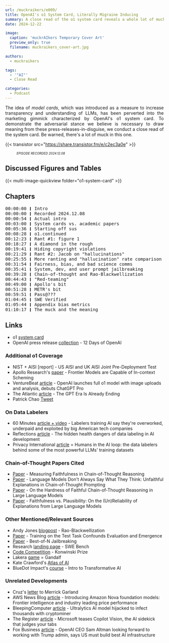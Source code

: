 ```yaml
---
url: /muckraikers/e009/
title: OpenAI's o1 System Card, Literally Migraine Inducing
summary: A close read of the o1 system card reveals a whole lot of muck.
date: 2024-12-22

image:
  caption: 'muckrAIkers Temporary Cover Art'
  preview_only: true
  filename: muckraikers_cover-art.jpg

authors:
  - muckraikers

tags:
  - '"AI"'
  - Close Read

categories: 
  - Podcast
---
```


<div style="text-align: justify">
The idea of <i>model cards</i>, which was introduced as a measure to increase transparency and understanding of LLMs, has been perverted into the marketing gimmick characterized by OpenAI's o1 system card. To demonstrate the adversarial stance we believe is necessary to draw meaning from these press-releases-in-disguise, we conduct a close read of the system card. Be warned, there's a lot of muck in this one.

{{< transistor src="https://share.transistor.fm/e/c2ec3a0e" >}}
<div style="font-size: x-small;font-style: italic;padding-left: 2.25rem;">EPISODE RECORDED 2024.12.08</a></div>
</div>


## Discussed Figures and Tables

{{< multi-image-quickview folder="o1-system-card" >}}

## Chapters

<div style="text-align: left; font-family:monospace;">
00:00:00 ❙ Intro<br>
00:00:00 ❙ Recorded 2024.12.08<br>
00:00:54 ❙ Actual intro<br>
00:03:00 ❙ System cards vs. academic papers<br>
00:05:36 ❙ Starting off sus<br>
00:08:28 ❙ o1.continued<br>
00:12:23 ❙ Rant #1: figure 1<br>
00:18:27 ❙ A diamond in the rough<br>
00:19:41 ❙ Hiding copyright violations<br>
00:21:29 ❙ Rant #2: Jacob on "hallucinations"<br>
00:25:55 ❙ More ranting and "hallucination" rate comparison<br>
00:31:54 ❙ Fairness, bias, and bad science comms<br>
00:35:41 ❙ System, dev, and user prompt jailbreaking<br>
00:39:28 ❙ Chain-of-thought and Rao-Blackwellization<br>
00:44:43 ❙ "Red-teaming"<br>
00:49:00 ❙ Apollo's bit<br>
00:51:28 ❙ METR's bit<br>
00:59:51 ❙ Pass@???<br>
01:04:45 ❙ SWE Verified<br>
01:05:44 ❙ Appendix bias metrics<br>
01:10:17 ❙ The muck and the meaning
</div>

## Links
- o1 [system card](https://cdn.openai.com/o1-system-card-20241205.pdf)
- OpenAI press release [collection](https://openai.com/12-days/) - 12 Days of OpenAI

### Additional o1 Coverage
- NIST + AISI [report] - US AISI and UK AISI Joint Pre-Deployment Test
- Apollo Research's [paper](https://static1.squarespace.com/static/6593e7097565990e65c886fd/t/67620d38fa0ceb12041ba585/1734479163821/in_context_scheming_paper_v2.pdf) - Frontier Models are Capable of
In-context Scheming
- VentureBeat [article](https://venturebeat.com/ai/openai-launches-full-o1-model-with-34-reduced-error-rate-debuts-chatgpt-pro/) - OpenAI launches full o1 model with image uploads and analysis, debuts ChatGPT Pro
- The Atlantic [article](https://www.theatlantic.com/technology/archive/2024/12/openai-o1-reasoning-models/680906/?gift=iWa_iB9lkw4UuiWbIbrWGdT4_sPi9gCLOZGiikclbz8&utm_source=copy-link&utm_medium=social&utm_campaign=share) - The GPT Era Is Already Ending
- Patrick Chao [Tweet](https://x.com/patrickrchao/status/1864811286330249603)

### On Data Labelers
- 60 Minutes [article + video](https://www.cbsnews.com/news/labelers-training-ai-say-theyre-overworked-underpaid-and-exploited-60-minutes-transcript/) - Labelers training AI say they're overworked, underpaid and exploited by big American tech companies
- Reflections [article](https://4sonline.org/news_manager.php?page=36940) - The hidden health dangers of data labeling in AI development
- Privacy International [article](https://privacyinternational.org/explainer/5357/humans-ai-loop-data-labelers-behind-some-most-powerful-llms-training-datasets) = Humans in the AI loop: the data labelers behind some of the most powerful LLMs' training datasets

### Chain-of-Thought Papers Cited
- [Paper](https://arxiv.org/abs/2307.13702) - Measuring Faithfulness in Chain-of-Thought Reasoning
- [Paper](https://arxiv.org/abs/2305.04388) - Language Models Don't Always Say What They Think: Unfaithful Explanations in Chain-of-Thought Prompting
- [Paper](https://arxiv.org/abs/2406.10625) - On the Hardness of Faithful Chain-of-Thought Reasoning in Large Language Models
- [Paper](https://arxiv.org/abs/2402.04614) - Faithfulness vs. Plausibility: On the (Un)Reliability of Explanations from Large Language Models

### Other Mentioned/Relevant Sources
- Andy Jones [blogpost](https://andrewcharlesjones.github.io/journal/rao-blackwellization.html) - Rao-Blackwellization 
- [Paper](https://arxiv.org/abs/2407.07890) - Training on the Test Task Confounds Evaluation and Emergence
- [Paper](https://arxiv.org/abs/2412.03556) - Best-of-N Jailbreaking
- Research [landing page](https://www.swebench.com) - SWE Bench
- [Code Competition](https://www.kaggle.com/competitions/konwinski-prize) - Konwinski Prize
- Lakera [game](https://gandalf.lakera.ai/do-not-tell) = Gandalf
- Kate Crawford's [Atlas of AI](https://yalebooks.yale.edu/book/9780300264630/atlas-of-ai/)
- BlueDot Impact's [course](https://course.aisafetyfundamentals.com/home/intro-to-tai) - Intro to Transformative AI


### Unrelated Developments
- Cruz's [letter](https://www.commerce.senate.gov/services/files/55267EFF-11A8-4BD6-BE1E-61452A3C48E3) to Merrick Garland
- AWS News Blog [article](https://aws.amazon.com/blogs/aws/introducing-amazon-nova-frontier-intelligence-and-industry-leading-price-performance/) - Introducing Amazon Nova foundation models: Frontier intelligence and industry leading price performance
- BleepingComputer [article](https://www.bleepingcomputer.com/news/security/ultralytics-ai-model-hijacked-to-infect-thousands-with-cryptominer/) - Ultralytics AI model hijacked to infect thousands with cryptominer 
- The Register [article](https://www.theregister.com/2024/12/07/microsoft_copilot_vision/) - Microsoft teases Copilot Vision, the AI sidekick that judges your tabs
- Fox Business [article](https://www.foxbusiness.com/technology/openai-ceo-sam-altman-looking-forward-working-trump-admin-says-us-must-build-best-ai-infrastructure) - OpenAI CEO Sam Altman looking forward to working with Trump admin, says US must build best AI infrastructure